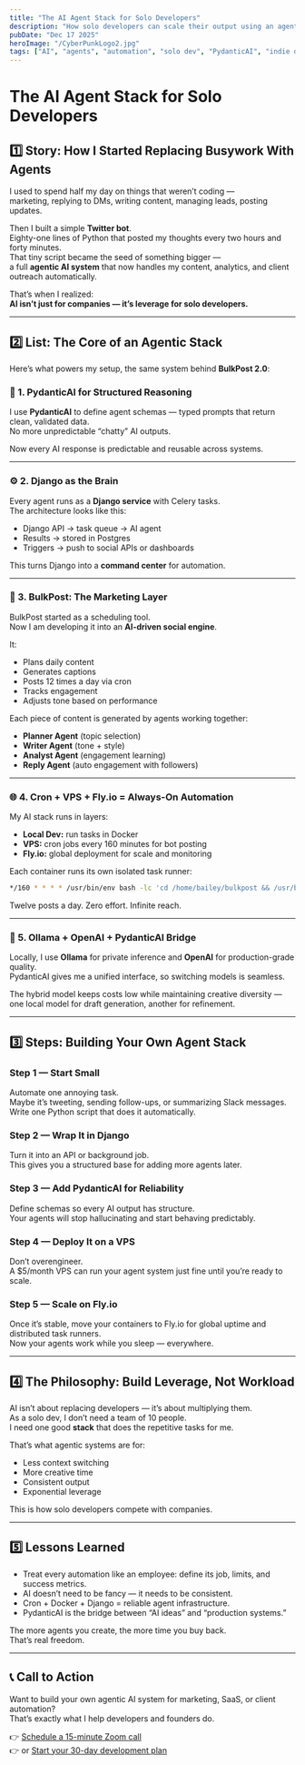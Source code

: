 ```yaml
---
title: "The AI Agent Stack for Solo Developers"
description: "How solo developers can scale their output using an agentic AI stack — automating marketing, coding, and client work without hiring a team."
pubDate: "Dec 17 2025"
heroImage: "/CyberPunkLogo2.jpg"
tags: ["AI", "agents", "automation", "solo dev", "PydanticAI", "indie dev", "BulkPost"]
---
```


# The AI Agent Stack for Solo Developers

## 1️⃣ Story: How I Started Replacing Busywork With Agents

I used to spend half my day on things that weren’t coding —  
marketing, replying to DMs, writing content, managing leads, posting updates.  

Then I built a simple **Twitter bot**.  
Eighty-one lines of Python that posted my thoughts every two hours and forty minutes.  
That tiny script became the seed of something bigger —  
a full **agentic AI system** that now handles my content, analytics, and client outreach automatically.

That’s when I realized:  
**AI isn’t just for companies — it’s leverage for solo developers.**

---

## 2️⃣ List: The Core of an Agentic Stack

Here’s what powers my setup, the same system behind **BulkPost 2.0**:

### 🧠 1. PydanticAI for Structured Reasoning
I use **PydanticAI** to define agent schemas — typed prompts that return clean, validated data.  
No more unpredictable “chatty” AI outputs.

Now every AI response is predictable and reusable across systems.

---

### ⚙️ 2. Django as the Brain
Every agent runs as a **Django service** with Celery tasks.  
The architecture looks like this:
- Django API → task queue → AI agent  
- Results → stored in Postgres  
- Triggers → push to social APIs or dashboards  

This turns Django into a **command center** for automation.

---

### 🧱 3. BulkPost: The Marketing Layer
BulkPost started as a scheduling tool.  
Now I am developing it into an **AI-driven social engine**.  

It:
- Plans daily content  
- Generates captions  
- Posts 12 times a day via cron  
- Tracks engagement  
- Adjusts tone based on performance  

Each piece of content is generated by agents working together:
- **Planner Agent** (topic selection)  
- **Writer Agent** (tone + style)  
- **Analyst Agent** (engagement learning)  
- **Reply Agent** (auto engagement with followers)

---

### 🌐 4. Cron + VPS + Fly.io = Always-On Automation
My AI stack runs in layers:
- **Local Dev:** run tasks in Docker  
- **VPS:** cron jobs every 160 minutes for bot posting  
- **Fly.io:** global deployment for scale and monitoring  

Each container runs its own isolated task runner:
```bash
*/160 * * * * /usr/bin/env bash -lc 'cd /home/bailey/bulkpost && /usr/bin/python3 twitter81.py >> twitter.log 2>&1'
```

Twelve posts a day. Zero effort. Infinite reach.

---

### 🤖 5. Ollama + OpenAI + PydanticAI Bridge
Locally, I use **Ollama** for private inference and **OpenAI** for production-grade quality.  
PydanticAI gives me a unified interface, so switching models is seamless.

The hybrid model keeps costs low while maintaining creative diversity —  
one local model for draft generation, another for refinement.

---

## 3️⃣ Steps: Building Your Own Agent Stack

### Step 1 — Start Small
Automate one annoying task.  
Maybe it’s tweeting, sending follow-ups, or summarizing Slack messages.  
Write one Python script that does it automatically.

### Step 2 — Wrap It in Django
Turn it into an API or background job.  
This gives you a structured base for adding more agents later.

### Step 3 — Add PydanticAI for Reliability
Define schemas so every AI output has structure.  
Your agents will stop hallucinating and start behaving predictably.

### Step 4 — Deploy It on a VPS
Don’t overengineer.  
A $5/month VPS can run your agent system just fine until you’re ready to scale.

### Step 5 — Scale on Fly.io
Once it’s stable, move your containers to Fly.io for global uptime and distributed task runners.  
Now your agents work while you sleep — everywhere.

---

## 4️⃣ The Philosophy: Build Leverage, Not Workload

AI isn’t about replacing developers — it’s about multiplying them.  
As a solo dev, I don’t need a team of 10 people.  
I need one good **stack** that does the repetitive tasks for me.  

That’s what agentic systems are for:
- Less context switching  
- More creative time  
- Consistent output  
- Exponential leverage  

This is how solo developers compete with companies.

---

## 5️⃣ Lessons Learned

- Treat every automation like an employee: define its job, limits, and success metrics.  
- AI doesn’t need to be fancy — it needs to be consistent.  
- Cron + Docker + Django = reliable agent infrastructure.  
- PydanticAI is the bridge between “AI ideas” and “production systems.”  

The more agents you create, the more time you buy back.  
That’s real freedom.

---

## 📞 Call to Action

Want to build your own agentic AI system for marketing, SaaS, or client automation?  
That’s exactly what I help developers and founders do.

👉 [Schedule a 15-minute Zoom call](https://calendly.com/baileyburnsed/15min)  
👉 or [Start your 30-day development plan](https://baileyburnsed.)

